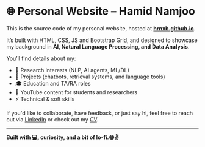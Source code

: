 # 🌐 Personal Website – Hamid Namjoo

This is the source code of my personal website, hosted at **[hrnxb.github.io](https://hrnxb.github.io)**.

It’s built with HTML, CSS, JS and Bootstrap Grid, and designed to showcase my background in **AI, Natural Language Processing, and Data Analysis**.

You’ll find details about my:

- 🔎 Research interests (NLP, AI agents, ML/DL)
- 🧠 Projects (chatbots, retrieval systems, and language tools)
- 🎓 Education and TA/RA roles
- 🎥 YouTube content for students and researchers
- ⚡ Technical & soft skills

If you'd like to collaborate, have feedback, or just say hi, feel free to reach out via [LinkedIn](https://www.linkedin.com/in/hamid-namjoo) or check out my [CV](https://hrnxb.github.io/cv/CV.pdf).

---

**Built with 💻, curiosity, and a bit of lo-fi.😁✌️**
